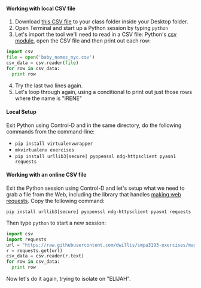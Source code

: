 
#### Working with local CSV file

  1. Download [this CSV file](https://raw.githubusercontent.com/dwillis/smpa3193-exercises/master/baby_names_nyc.csv) to your class folder inside your Desktop folder.
  2. Open Terminal and start up a Python session by typing `python`
  3. Let's import the tool we'll need to read in a CSV file: Python's [csv module](https://docs.python.org/2/library/csv.html), open the CSV file and then print out each row:
  ```python
  import csv
  file = open('baby_names_nyc.csv')
  csv_data = csv.reader(file)
  for row in csv_data:
    print row
  ```

  4. Try the last two lines again.
  5. Let's loop through again, using a conditional to print out just those rows where the name is "IRENE"

#### Local Setup

Exit Python using Control-D and in the same directory, do the following commands from the command-line:

  * `pip install virtualenvwrapper`
  * `mkvirtualenv exercises`
  * `pip install urllib3[secure] pyopenssl ndg-httpsclient pyasn1 requests`

#### Working with an online CSV file

  Exit the Python session using Control-D and let's setup what we need to grab a file from the Web, including the library that handles [making web requests](http://docs.python-requests.org/en/master/). Copy the following command:

  `pip install urllib3[secure] pyopenssl ndg-httpsclient pyasn1 requests`

  Then type `python` to start a new session:

  ```python
  import csv
  import requests
  url = "https://raw.githubusercontent.com/dwillis/smpa3193-exercises/master/baby_names_nyc.csv"
  r = requests.get(url)
  csv_data = csv.reader(r.text)
  for row in csv_data:
    print row
  ```

  Now let's do it again, trying to isolate on "ELIJAH".
